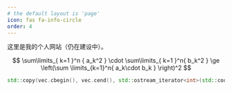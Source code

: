 ```yaml
---
# the default layout is 'page'
icon: fas fa-info-circle
order: 4
---
```


这里是我的个人网站（仍在建设中）。

$$
\sum\limits_{ k=1 }^n { a_k^2 } \cdot \sum\limits_{ k=1 }^n{ b_k^2 } \ge \left(\sum \limits_{k=1}^n{ a_k\cdot b_k } \right)^2
$$

```cpp
std::copy(vec.cbegin(), vec.cend(), std::ostream_iterator<int>(std::cout, " "));
```